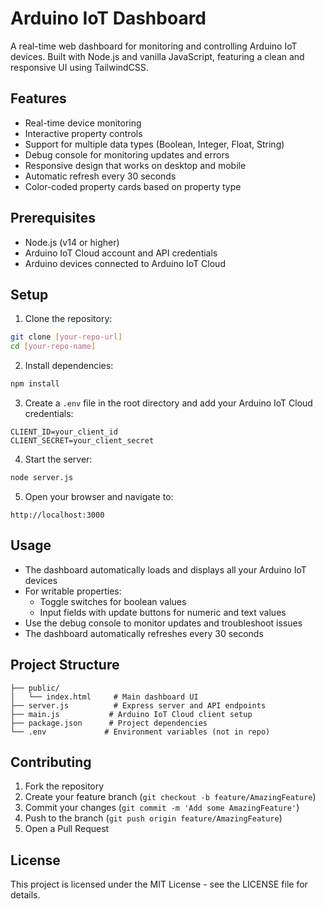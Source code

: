 # Arduino IoT Dashboard

A real-time web dashboard for monitoring and controlling Arduino IoT devices. Built with Node.js and vanilla JavaScript, featuring a clean and responsive UI using TailwindCSS.

## Features

- Real-time device monitoring
- Interactive property controls
- Support for multiple data types (Boolean, Integer, Float, String)
- Debug console for monitoring updates and errors
- Responsive design that works on desktop and mobile
- Automatic refresh every 30 seconds
- Color-coded property cards based on property type

## Prerequisites

- Node.js (v14 or higher)
- Arduino IoT Cloud account and API credentials
- Arduino devices connected to Arduino IoT Cloud

## Setup

1. Clone the repository:
```bash
git clone [your-repo-url]
cd [your-repo-name]
```

2. Install dependencies:
```bash
npm install
```

3. Create a `.env` file in the root directory and add your Arduino IoT Cloud credentials:
```env
CLIENT_ID=your_client_id
CLIENT_SECRET=your_client_secret
```

4. Start the server:
```bash
node server.js
```

5. Open your browser and navigate to:
```
http://localhost:3000
```

## Usage

- The dashboard automatically loads and displays all your Arduino IoT devices
- For writable properties:
  - Toggle switches for boolean values
  - Input fields with update buttons for numeric and text values
- Use the debug console to monitor updates and troubleshoot issues
- The dashboard automatically refreshes every 30 seconds

## Project Structure

```
├── public/
│   └── index.html     # Main dashboard UI
├── server.js          # Express server and API endpoints
├── main.js           # Arduino IoT Cloud client setup
├── package.json      # Project dependencies
└── .env             # Environment variables (not in repo)
```

## Contributing

1. Fork the repository
2. Create your feature branch (`git checkout -b feature/AmazingFeature`)
3. Commit your changes (`git commit -m 'Add some AmazingFeature'`)
4. Push to the branch (`git push origin feature/AmazingFeature`)
5. Open a Pull Request

## License

This project is licensed under the MIT License - see the LICENSE file for details. 